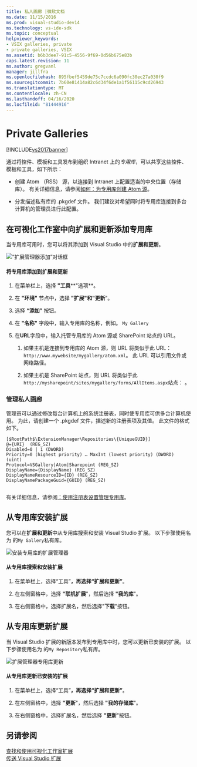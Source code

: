 ```yaml
---
title: 私人画廊 |微软文档
ms.date: 11/15/2016
ms.prod: visual-studio-dev14
ms.technology: vs-ide-sdk
ms.topic: conceptual
helpviewer_keywords:
- VSIX galleries, private
- private galleries, VSIX
ms.assetid: b6b3dee7-91c5-4556-9f69-0d56b675e83b
caps.latest.revision: 11
ms.author: gregvanl
manager: jillfra
ms.openlocfilehash: 895fbef5459de75c7ccdc6a090fc30ec27a030f9
ms.sourcegitcommit: 7b60e81414a82c6d34f6de1a1f56115c9cd26943
ms.translationtype: MT
ms.contentlocale: zh-CN
ms.lasthandoff: 04/16/2020
ms.locfileid: "81444916"
---
```

# <a name="private-galleries"></a>Private Galleries
[!INCLUDE[vs2017banner](../includes/vs2017banner.md)]

通过将控件、模板和工具发布到组织 Intranet 上的*专用库*，可以共享这些控件、模板和工具，如下所示：  
  
- 创建 Atom （RSS） 源，以连接到 Intranet 上配置适当的中央位置（存储库）。 有关详细信息，请参阅[如何：为专用库创建 Atom 源](../extensibility/how-to-create-an-atom-feed-for-a-private-gallery.md)。  
  
- 分发描述私有库的 .pkgdef 文件。 我们建议对希望同时将专用库连接到多台计算机的管理员进行此配置。  
  
## <a name="adding-a-private-gallery-to-extensions-and-updates-in-visual-studio"></a>在可视化工作室中向扩展和更新添加专用库  
 当专用库可用时，您可以将其添加到 Visual Studio 中的**扩展和更新**。  
  
 ![“扩展管理器添加”对话框](../extensibility/media/em-adddialog.png "EM_AddDialog")  
  
#### <a name="to-add-a-private-gallery-to-extensions-and-updates"></a>将专用库添加到扩展和更新  
  
1. 在菜单栏上，选择 **"工具****"选项**。  
  
2. 在 **"环境"** 节点中，选择 **"扩展"和"更新**"。  
  
3. 选择 **“添加”** 按钮。  
  
4. 在 **"名称"** 字段中，输入专用库的名称，例如。 `My Gallery`  
  
5. 在**URL**字段中，输入托管专用库的 Atom 源或 SharePoint 站点的 URL。  
  
    1. 如果主机是连接到专用库的 Atom 源，则 URL 将类似于此 URL： `http://www.mywebsite/mygallery/atom.xml`。  此 URL 可以引用文件或网络路径。  
  
    2. 如果主机是 SharePoint 站点，则 URL 将类似于此`http://mysharepoint/sites/mygallery/forms/AllItems.aspx`站点： 。  
  
### <a name="managing-private-galleries"></a>管理私人画廊  
 管理员可以通过修改每台计算机上的系统注册表，同时使专用库可供多台计算机使用。 为此，请创建一个 .pkgdef 文件，描述新的注册表项及其值。  此文件的格式如下。  
  
```  
[$RootPath$\ExtensionManager\Repositories\{UniqueGUID}]  
@={URI}  (REG_SZ)  
Disabled=0 | 1 (DWORD)  
Priority=0 (highest priority) … MaxInt (lowest priority) (DWORD) (uint)  
Protocol=VSGallery|Atom|Sharepoint (REG_SZ)  
DisplayName={DisplayName} (REG_SZ)  
DisplayNameResourceID={ID} (REG_SZ)  
DisplayNamePackageGuid={GUID} (REG_SZ)  
  
```  
  
 有关详细信息，请参阅[：使用注册表设置管理专用库](../extensibility/how-to-manage-a-private-gallery-by-using-registry-settings.md)。  
  
## <a name="installing-extensions-from-a-private-gallery"></a>从专用库安装扩展  
 您可以在**扩展和更新**中从专用库搜索和安装 Visual Studio 扩展。 以下步骤使用名为 的`My Gallery`私有库。  
  
 ![安装专用库的扩展管理器](../extensibility/media/em.png "EM_")  
  
#### <a name="to-search-for-and-install-extensions-from-a-private-gallery"></a>从专用库搜索和安装扩展  
  
1. 在菜单栏上，选择“工具”****，再选择“扩展和更新”****。  
  
2. 在左侧窗格中，选择 **"联机扩展**"，然后选择 **"我的库**"。  
  
3. 在右侧窗格中，选择扩展名，然后选择"**下载**"按钮。  
  
## <a name="updating-extensions-from-a-private-gallery"></a>从专用库更新扩展  
 当 Visual Studio 扩展的新版本发布到专用库中时，您可以更新已安装的扩展。 以下步骤使用名为 的`My Repository`私有库。  
  
 ![扩展管理器专用库更新](../extensibility/media/em-update.png "EM_Update")  
  
#### <a name="to-update-an-installed-extension-from-a-private-gallery"></a>从专用库更新已安装的扩展  
  
1. 在菜单栏上，选择“工具”****，再选择“扩展和更新”****。  
  
2. 在左侧窗格中，选择 **"更新**"，然后选择 **"我的存储库**"。  
  
3. 在右侧窗格中，选择扩展名，然后选择 **"更新**"按钮。  
  
## <a name="see-also"></a>另请参阅  
 [查找和使用可视化工作室扩展](../ide/finding-and-using-visual-studio-extensions.md)   
 [传送 Visual Studio 扩展](../extensibility/shipping-visual-studio-extensions.md)
